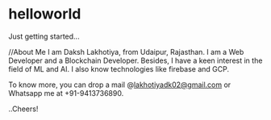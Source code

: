 # helloworld
Just getting started...

//About Me
I am Daksh Lakhotiya, from Udaipur, Rajasthan.
I am a Web Developer and a Blockchain Developer.
Besides, I have a keen interest in the field of ML and AI.
I also know technologies like firebase and GCP.


To know more, you can drop a mail @lakhotiyadk02@gmail.com or Whatsapp me at +91-9413736890.

..Cheers!
